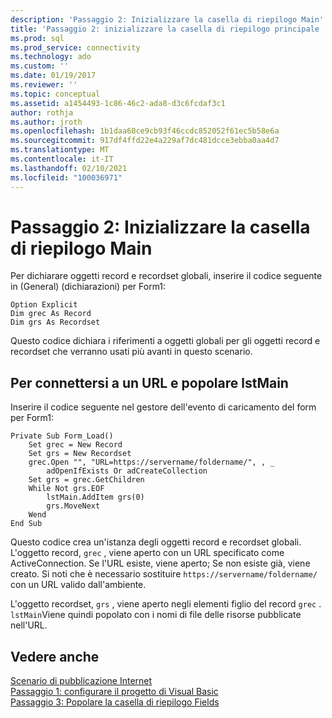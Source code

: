 ```yaml
---
description: 'Passaggio 2: Inizializzare la casella di riepilogo Main'
title: 'Passaggio 2: inizializzare la casella di riepilogo principale | Microsoft Docs'
ms.prod: sql
ms.prod_service: connectivity
ms.technology: ado
ms.custom: ''
ms.date: 01/19/2017
ms.reviewer: ''
ms.topic: conceptual
ms.assetid: a1454493-1c86-46c2-ada8-d3c6fcdaf3c1
author: rothja
ms.author: jroth
ms.openlocfilehash: 1b1daa60ce9cb93f46ccdc852052f61ec5b58e6a
ms.sourcegitcommit: 917df4ffd22e4a229af7dc481dcce3ebba0aa4d7
ms.translationtype: MT
ms.contentlocale: it-IT
ms.lasthandoff: 02/10/2021
ms.locfileid: "100036971"
---
```

# <a name="step-2-initialize-the-main-list-box"></a>Passaggio 2: Inizializzare la casella di riepilogo Main
Per dichiarare oggetti record e recordset globali, inserire il codice seguente in (General) (dichiarazioni) per Form1:  
  
```  
Option Explicit  
Dim grec As Record  
Dim grs As Recordset  
```  
  
 Questo codice dichiara i riferimenti a oggetti globali per gli oggetti record e recordset che verranno usati più avanti in questo scenario.  
  
## <a name="to-connect-to-a-url-and-populate-lstmain"></a>Per connettersi a un URL e popolare lstMain  
 Inserire il codice seguente nel gestore dell'evento di caricamento del form per Form1:  
  
```  
Private Sub Form_Load()  
    Set grec = New Record  
    Set grs = New Recordset  
    grec.Open "", "URL=https://servername/foldername/", , _  
        adOpenIfExists Or adCreateCollection  
    Set grs = grec.GetChildren  
    While Not grs.EOF  
        lstMain.AddItem grs(0)  
        grs.MoveNext  
    Wend  
End Sub  
```  
  
 Questo codice crea un'istanza degli oggetti record e recordset globali. L'oggetto record, `grec` , viene aperto con un URL specificato come ActiveConnection. Se l'URL esiste, viene aperto; Se non esiste già, viene creato. Si noti che è necessario sostituire `https://servername/foldername/` con un URL valido dall'ambiente.  
  
 L'oggetto recordset, `grs` , viene aperto negli elementi figlio del record `grec` . `lstMain`Viene quindi popolato con i nomi di file delle risorse pubblicate nell'URL.  
  
## <a name="see-also"></a>Vedere anche  
 [Scenario di pubblicazione Internet](../../../ado/guide/data/internet-publishing-scenario.md)   
 [Passaggio 1: configurare il progetto di Visual Basic](../../../ado/guide/data/step-1-set-up-the-visual-basic-project.md)   
 [Passaggio 3: Popolare la casella di riepilogo Fields](../../../ado/guide/data/step-3-populate-the-fields-list-box.md)
